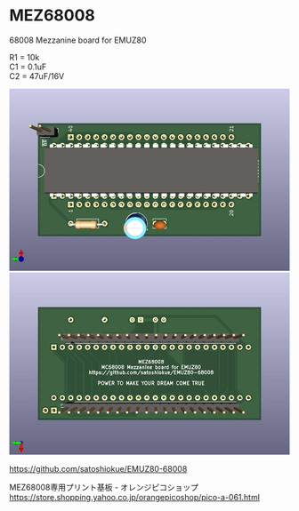 # MEZ68008
68008 Mezzanine board for EMUZ80 

R1 = 10k  
C1 = 0.1uF  
C2 = 47uF/16V  

![MEZ68008 PCB TOP](https://github.com/satoshiokue/MEZ68008/blob/main/imgs/MEZ68008_top.jpg)
![MEZ68008 PCB BOTTOM](https://github.com/satoshiokue/MEZ68008/blob/main/imgs/MEZ68008_bottom.jpg)

https://github.com/satoshiokue/EMUZ80-68008

MEZ68008専用プリント基板 - オレンジピコショップ  
https://store.shopping.yahoo.co.jp/orangepicoshop/pico-a-061.html
